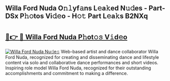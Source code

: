 ## Willa Ford Nuda O𝚗𝚕yf𝚊ns L𝚎a𝚔ed N𝚞𝚍es - Part-DSx P𝚑𝚘tos Vi𝚍𝚎o - H𝚘𝚝 Part L𝚎a𝚔s B2NXq

# <h2><a href="http://kf0mtq.oniu.top/?m=Willa+Ford+Nuda">🔗👉 🔴 Willa Ford Nuda P𝚑ot𝚘𝚜 V𝚒d𝚎o</a></h2>

[![Willa Ford Nuda Nu𝚍e𝚜](https://i.imgur.com/0qMVB7G.gif)](http://kf0mtq.oniu.top/?m=Willa+Ford+Nuda)
Web-based artist and dance collaborator Willa Ford Nuda, recognized for creating and disseminating dance and lifestyle content via solo and collaborative dance performances and short videos. Inspiring role model Willa Ford Nuda, recognized for their outstanding accomplishments and commitment to making a difference.  
